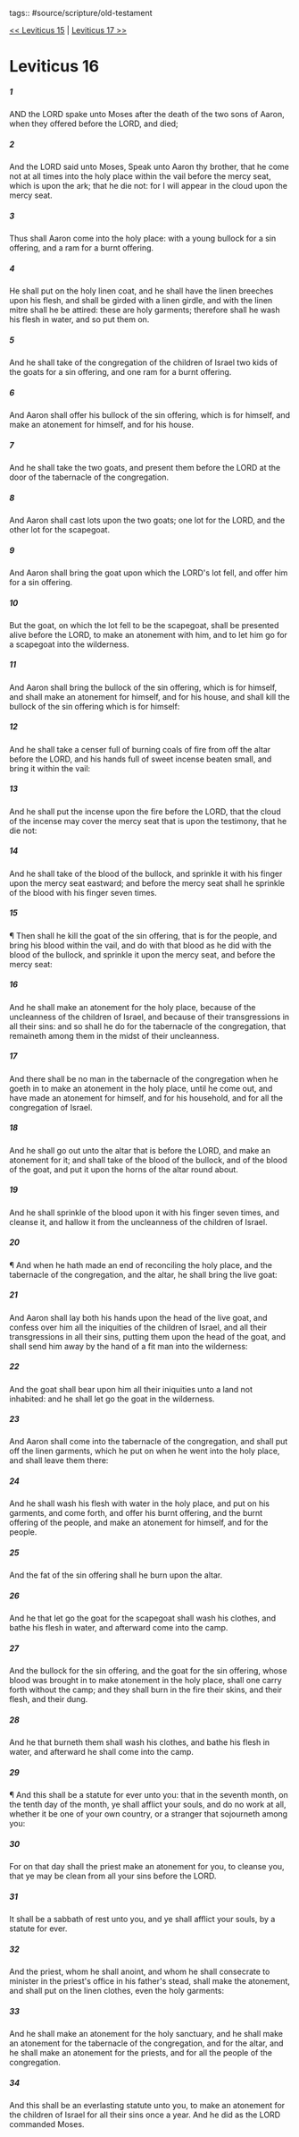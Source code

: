 tags:: #source/scripture/old-testament

[<< Leviticus 15](/old-testament/03_Leviticus/Leviticus_15.md) | [Leviticus 17 >>](/old-testament/03_Leviticus/Leviticus_17.md)

# Leviticus 16

##### 1

AND the LORD spake unto Moses after the death of the two sons of Aaron, when they offered before the LORD, and died;

##### 2

And the LORD said unto Moses, Speak unto Aaron thy brother, that he come not at all times into the holy place within the vail before the mercy seat, which is upon the ark; that he die not: for I will appear in the cloud upon the mercy seat.

##### 3

Thus shall Aaron come into the holy place: with a young bullock for a sin offering, and a ram for a burnt offering.

##### 4

He shall put on the holy linen coat, and he shall have the linen breeches upon his flesh, and shall be girded with a linen girdle, and with the linen mitre shall he be attired: these are holy garments; therefore shall he wash his flesh in water, and so put them on.

##### 5

And he shall take of the congregation of the children of Israel two kids of the goats for a sin offering, and one ram for a burnt offering.

##### 6

And Aaron shall offer his bullock of the sin offering, which is for himself, and make an atonement for himself, and for his house.

##### 7

And he shall take the two goats, and present them before the LORD at the door of the tabernacle of the congregation.

##### 8

And Aaron shall cast lots upon the two goats; one lot for the LORD, and the other lot for the scapegoat.

##### 9

And Aaron shall bring the goat upon which the LORD's lot fell, and offer him for a sin offering.

##### 10

But the goat, on which the lot fell to be the scapegoat, shall be presented alive before the LORD, to make an atonement with him, and to let him go for a scapegoat into the wilderness.

##### 11

And Aaron shall bring the bullock of the sin offering, which is for himself, and shall make an atonement for himself, and for his house, and shall kill the bullock of the sin offering which is for himself:

##### 12

And he shall take a censer full of burning coals of fire from off the altar before the LORD, and his hands full of sweet incense beaten small, and bring it within the vail:

##### 13

And he shall put the incense upon the fire before the LORD, that the cloud of the incense may cover the mercy seat that is upon the testimony, that he die not:

##### 14

And he shall take of the blood of the bullock, and sprinkle it with his finger upon the mercy seat eastward; and before the mercy seat shall he sprinkle of the blood with his finger seven times.

##### 15

¶ Then shall he kill the goat of the sin offering, that is for the people, and bring his blood within the vail, and do with that blood as he did with the blood of the bullock, and sprinkle it upon the mercy seat, and before the mercy seat:

##### 16

And he shall make an atonement for the holy place, because of the uncleanness of the children of Israel, and because of their transgressions in all their sins: and so shall he do for the tabernacle of the congregation, that remaineth among them in the midst of their uncleanness.

##### 17

And there shall be no man in the tabernacle of the congregation when he goeth in to make an atonement in the holy place, until he come out, and have made an atonement for himself, and for his household, and for all the congregation of Israel.

##### 18

And he shall go out unto the altar that is before the LORD, and make an atonement for it; and shall take of the blood of the bullock, and of the blood of the goat, and put it upon the horns of the altar round about.

##### 19

And he shall sprinkle of the blood upon it with his finger seven times, and cleanse it, and hallow it from the uncleanness of the children of Israel.

##### 20

¶ And when he hath made an end of reconciling the holy place, and the tabernacle of the congregation, and the altar, he shall bring the live goat:

##### 21

And Aaron shall lay both his hands upon the head of the live goat, and confess over him all the iniquities of the children of Israel, and all their transgressions in all their sins, putting them upon the head of the goat, and shall send him away by the hand of a fit man into the wilderness:

##### 22

And the goat shall bear upon him all their iniquities unto a land not inhabited: and he shall let go the goat in the wilderness.

##### 23

And Aaron shall come into the tabernacle of the congregation, and shall put off the linen garments, which he put on when he went into the holy place, and shall leave them there:

##### 24

And he shall wash his flesh with water in the holy place, and put on his garments, and come forth, and offer his burnt offering, and the burnt offering of the people, and make an atonement for himself, and for the people.

##### 25

And the fat of the sin offering shall he burn upon the altar.

##### 26

And he that let go the goat for the scapegoat shall wash his clothes, and bathe his flesh in water, and afterward come into the camp.

##### 27

And the bullock for the sin offering, and the goat for the sin offering, whose blood was brought in to make atonement in the holy place, shall one carry forth without the camp; and they shall burn in the fire their skins, and their flesh, and their dung.

##### 28

And he that burneth them shall wash his clothes, and bathe his flesh in water, and afterward he shall come into the camp.

##### 29

¶ And this shall be a statute for ever unto you: that in the seventh month, on the tenth day of the month, ye shall afflict your souls, and do no work at all, whether it be one of your own country, or a stranger that sojourneth among you:

##### 30

For on that day shall the priest make an atonement for you, to cleanse you, that ye may be clean from all your sins before the LORD.

##### 31

It shall be a sabbath of rest unto you, and ye shall afflict your souls, by a statute for ever.

##### 32

And the priest, whom he shall anoint, and whom he shall consecrate to minister in the priest's office in his father's stead, shall make the atonement, and shall put on the linen clothes, even the holy garments:

##### 33

And he shall make an atonement for the holy sanctuary, and he shall make an atonement for the tabernacle of the congregation, and for the altar, and he shall make an atonement for the priests, and for all the people of the congregation.

##### 34

And this shall be an everlasting statute unto you, to make an atonement for the children of Israel for all their sins once a year. And he did as the LORD commanded Moses.
